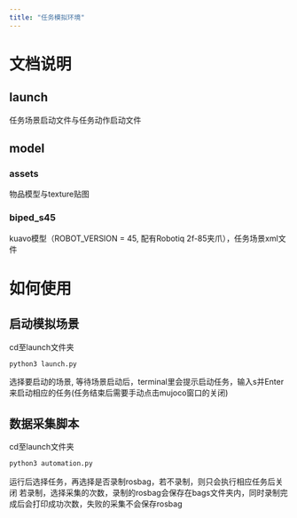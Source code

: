 ```yaml
---
title: "任务模拟环境"
---
```

# 文档说明
## launch
任务场景启动文件与任务动作启动文件

## model
### assets
物品模型与texture贴图

### biped_s45
kuavo模型（ROBOT_VERSION = 45, 配有Robotiq 2f-85夹爪），任务场景xml文件
# 如何使用
## 启动模拟场景
cd至launch文件夹
```bash
python3 launch.py
```
选择要启动的场景, 等待场景启动后，terminal里会提示启动任务，输入s并Enter来启动相应的任务(任务结束后需要手动点击mujoco窗口的关闭)

## 数据采集脚本
cd至launch文件夹
```bash
python3 automation.py
```
运行后选择任务，再选择是否录制rosbag，若不录制，则只会执行相应任务后关闭
若录制，选择采集的次数，录制的rosbag会保存在bags文件夹内，同时录制完成后会打印成功次数，失败的采集不会保存rosbag